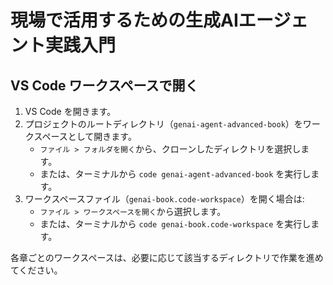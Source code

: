 # 現場で活用するための生成AIエージェント実践入門
## VS Code ワークスペースで開く

1. VS Code を開きます。
2. プロジェクトのルートディレクトリ（`genai-agent-advanced-book`）をワークスペースとして開きます。
   - `ファイル > フォルダを開く`から、クローンしたディレクトリを選択します。
   - または、ターミナルから `code genai-agent-advanced-book` を実行します。
3. ワークスペースファイル（`genai-book.code-workspace`）を開く場合は:
   - `ファイル > ワークスペースを開く`から選択します。
   - または、ターミナルから `code genai-book.code-workspace` を実行します。

各章ごとのワークスペースは、必要に応じて該当するディレクトリで作業を進めてください。
